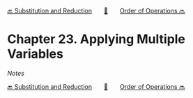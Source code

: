 [🔙 Substitution and Reduction][previous-chapter]&nbsp;&nbsp;&nbsp;&nbsp;&nbsp;&nbsp;&nbsp;[🏡][readme]&nbsp;&nbsp;&nbsp;&nbsp;&nbsp;&nbsp;&nbsp;[Order of Operations 🔜][upcoming-chapter]

# Chapter 23. Applying Multiple Variables

_Notes_

[🔙 Substitution and Reduction][previous-chapter]&nbsp;&nbsp;&nbsp;&nbsp;&nbsp;&nbsp;&nbsp;[🏡][readme]&nbsp;&nbsp;&nbsp;&nbsp;&nbsp;&nbsp;&nbsp;[Order of Operations 🔜][upcoming-chapter]

[readme]: README.md
[previous-chapter]: ch022-substitution-and-reduction.md
[upcoming-chapter]: ch024-order-of-operations.md